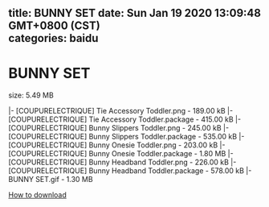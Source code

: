 
title: BUNNY SET
date: Sun Jan 19 2020 13:09:48 GMT+0800 (CST)    
categories: baidu
---

# BUNNY SET
size: 5.49 MB
 
 
|- [COUPURELECTRIQUE] Tie Accessory Toddler.png - 189.00 kB
|- [COUPURELECTRIQUE] Tie Accessory Toddler.package - 415.00 kB
|- [COUPURELECTRIQUE] Bunny Slippers Toddler.png - 245.00 kB
|- [COUPURELECTRIQUE] Bunny Slippers Toddler.package - 535.00 kB
|- [COUPURELECTRIQUE] Bunny Onesie Toddler.png - 203.00 kB
|- [COUPURELECTRIQUE] Bunny Onesie Toddler.package - 1.80 MB
|- [COUPURELECTRIQUE] Bunny Headband Toddler.png - 226.00 kB
|- [COUPURELECTRIQUE] Bunny Headband Toddler.package - 578.00 kB
|- BUNNY SET.gif - 1.30 MB

[How to download](https://bpcam.bemobtrk.com/go/2ceec3aa-1ca2-46d6-b9ff-aaa5c184517c?jno=743)